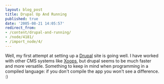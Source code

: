 ```yaml
---
layout: blog_post
title: Drupal Up And Running
published: true
date: '2005-08-21 14:05:57'
redirect_from:
- /content/drupal-and-running/
- /node/4181/
- /import_node/4/
---
```


Well, my first attempt at setting up a [Drupal](http://drupal.org) site is going well. I have worked with other CMS systems like [Xoops](http://www.xoops.org), but drupal seems to be much faster and more versatile. Something to keep in mind when programming in a compiled language: if you don't compile the app you won't see a difference. :)
